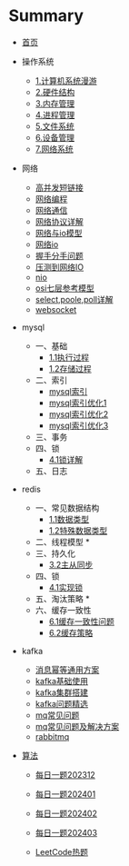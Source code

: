 # Summary

* [首页](README.md)

* 操作系统

  * [1.计算机系统漫游](操作系统/1.计算机系统漫游.md) 
  * [2.硬件结构](操作系统/2.硬件结构.md) 
  * [3.内存管理](操作系统/3.内存管理.md) 
  * [4.进程管理](操作系统/4.进程管理.md) 
  * [5.文件系统](操作系统/5.文件系统.md) 
  * [6.设备管理](操作系统/6.设备管理.md) 
  * [7.网络系统](操作系统/7.网络系统.md) 

* 网络
  *  [高并发短链接](网络/高并发短链接.md) 
  * [网络编程](网络/网络编程.md) 
  * [网络通信](网络/网络通信.md) 
  * [网络协议详解](网络/网络协议详解.md) 
  * [网络与io模型](网络/网络与io模型.md) 
  * [网络io](网络/网络io.md) 
  * [握手分手问题](网络/握手分手问题.md) 
  * [压测到网络IO](网络/压测到网络IO.md) 
  * [nio](网络/nio.md) 
  * [osi七层参考模型](网络/osi七层参考模型.md) 
  * [select,poole,poll详解](网络/select,poole,poll详解.md) 
  * [websocket](网络/websocket.md) 

* mysql

  * 一、基础
    *  [1.1执行过程](mysql/1.1执行过程.md) 
    *  [1.2存储过程](mysql/1.2存储过程.md) 
  * 二、索引
    * [mysql索引](mysql/mysql索引.md) 
    * [mysql索引优化1](mysql/mysql索引优化1.md) 
    * [mysql索引优化2](mysql/mysql索引优化2.md) 
    * [mysql索引优化3](mysql/mysql索引优化3.md) 
  * 三、事务
  * 四、锁
    -  [4.1锁详解](mysql/4.1锁详解.md) 
  * 五、日志

* redis

  * 一、常见数据结构
    *  [1.1数据类型](redis/1.1数据类型.md)  
    * [1.2特殊数据类型](redis/1.2特殊数据类型.md) 
  * 二、线程模型
    * 
  * 三、持久化
    *  [3.2主从同步](redis/3.2主从同步.md) 
  * 四、锁
    *  [4.1实现锁](redis/4.1实现锁.md) 
  * 五、淘汰策略
    * 
  * 六、缓存一致性
    *  [6.1缓存一致性问题](redis/6.1缓存一致性问题.md)  
    *  [6.2缓存策略](redis/6.2缓存策略.md) 

* kafka

  *  [消息幂等通用方案](队列/消息幂等通用方案.md) 
  * [kafka基础使用](队列/kafka基础使用.md) 
  * [kafka集群搭建](队列/kafka集群搭建.md) 
  * [kafka问题精选](队列/kafka问题精选.md) 
  * [mq常见问题](队列/mq常见问题.md) 
  * [mq常见问题及解决方案](队列/mq常见问题及解决方案.md) 
  *  [rabbitmq](kafka/rabbitmq.md) 

* [算法](算法) 
  * [每日一题202312](算法/每日一题202312.md) 

  * [每日一题202401](算法/每日一题202401.md) 

  * [每日一题202402](算法/每日一题202402.md) 

  * [每日一题202403](算法/每日一题202403.md) 

  *  [LeetCode热题](算法/LeetCode热题.md) 

    
